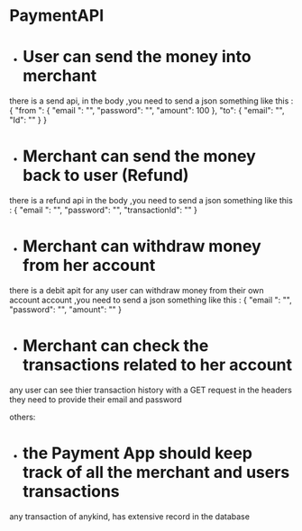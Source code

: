 # PaymentAPI

- # User can send the money into merchant
there is a send api, in the body ,you need to send a json something like this :
{
    "from ": {
        "email ": "",
        "password": "",
        "amount": 100
    },
    "to": {
        "email": "",
        "Id": ""
    }
}

- # Merchant can send the money back to user (Refund)
there is a refund api in the body ,you need to send a json something like this :
{
    "email ": "",
    "password": "",
    "transactionId": ""
}
- # Merchant can withdraw money from her account
there is a debit apit for any user can withdraw money from their own account account ,you need to send a json something like this :
{
    "email ": "",
    "password": "",
    "amount": ""
}
- # Merchant can check the transactions related to her account
any user can see thier transaction history with a GET request 
in the headers they need to provide their email and password 

others:
- # the Payment App should keep track of all the merchant and users transactions
any transaction of anykind, has extensive record in the database